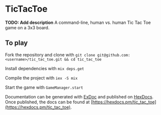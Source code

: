 # TicTacToe

**TODO: Add description**
A command-line, human vs. human Tic Tac Toe game on a 3x3 board. 

## To play

Fork the repository and clone with `git clone git@github.com:<username>/tic_tac_toe.git && cd tic_tac_toe`

Install dependencies with `mix deps.get`

Compile the project with `iex -S mix`

Start the game with `GameManager.start`

Documentation can be generated with [ExDoc](https://github.com/elixir-lang/ex_doc)
and published on [HexDocs](https://hexdocs.pm). Once published, the docs can
be found at [https://hexdocs.pm/tic_tac_toe](https://hexdocs.pm/tic_tac_toe).

